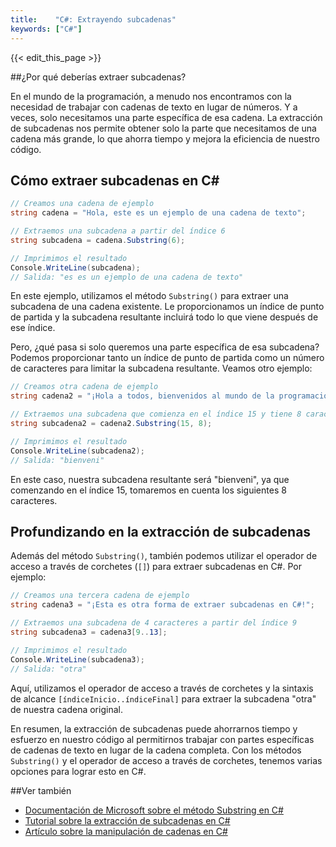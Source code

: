 ```yaml
---
title:    "C#: Extrayendo subcadenas"
keywords: ["C#"]
---
```


{{< edit_this_page >}}

##¿Por qué deberías extraer subcadenas? 

En el mundo de la programación, a menudo nos encontramos con la necesidad de trabajar con cadenas de texto en lugar de números. Y a veces, solo necesitamos una parte específica de esa cadena. La extracción de subcadenas nos permite obtener solo la parte que necesitamos de una cadena más grande, lo que ahorra tiempo y mejora la eficiencia de nuestro código.

## Cómo extraer subcadenas en C#

```C#
// Creamos una cadena de ejemplo
string cadena = "Hola, este es un ejemplo de una cadena de texto";

// Extraemos una subcadena a partir del índice 6
string subcadena = cadena.Substring(6);

// Imprimimos el resultado
Console.WriteLine(subcadena);
// Salida: "es es un ejemplo de una cadena de texto"
```

En este ejemplo, utilizamos el método `Substring()` para extraer una subcadena de una cadena existente. Le proporcionamos un índice de punto de partida y la subcadena resultante incluirá todo lo que viene después de ese índice.

Pero, ¿qué pasa si solo queremos una parte específica de esa subcadena? Podemos proporcionar tanto un índice de punto de partida como un número de caracteres para limitar la subcadena resultante. Veamos otro ejemplo:

```C#
// Creamos otra cadena de ejemplo
string cadena2 = "¡Hola a todos, bienvenidos al mundo de la programación!";

// Extraemos una subcadena que comienza en el índice 15 y tiene 8 caracteres de largo
string subcadena2 = cadena2.Substring(15, 8);

// Imprimimos el resultado
Console.WriteLine(subcadena2);
// Salida: "bienveni"
```

En este caso, nuestra subcadena resultante será "bienveni", ya que comenzando en el índice 15, tomaremos en cuenta los siguientes 8 caracteres.

## Profundizando en la extracción de subcadenas

Además del método `Substring()`, también podemos utilizar el operador de acceso a través de corchetes (`[]`) para extraer subcadenas en C#. Por ejemplo:

```C#
// Creamos una tercera cadena de ejemplo
string cadena3 = "¡Esta es otra forma de extraer subcadenas en C#!";

// Extraemos una subcadena de 4 caracteres a partir del índice 9
string subcadena3 = cadena3[9..13];

// Imprimimos el resultado
Console.WriteLine(subcadena3);
// Salida: "otra"
```

Aquí, utilizamos el operador de acceso a través de corchetes y la sintaxis de alcance `[índiceInicio..índiceFinal]` para extraer la subcadena "otra" de nuestra cadena original.

En resumen, la extracción de subcadenas puede ahorrarnos tiempo y esfuerzo en nuestro código al permitirnos trabajar con partes específicas de cadenas de texto en lugar de la cadena completa. Con los métodos `Substring()` y el operador de acceso a través de corchetes, tenemos varias opciones para lograr esto en C#.

##Ver también

- [Documentación de Microsoft sobre el método Substring en C#](https://docs.microsoft.com/es-es/dotnet/api/system.string.substring?view=netcore-3.1)
- [Tutorial sobre la extracción de subcadenas en C#](https://www.c-sharpcorner.com/article/c-sharp-string-operations-using-substring/)
- [Artículo sobre la manipulación de cadenas en C#](https://www.c-sharpcorner.com/article/working-with-strings-in-C-Sharp-part-1/)